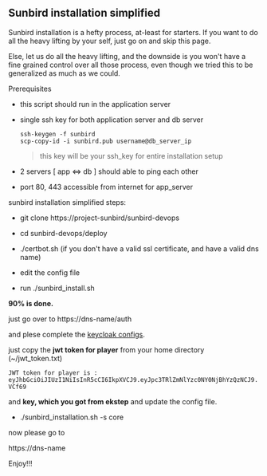 ## Sunbird installation simplified

Sunbird installation is a hefty process, at-least for starters. If you want to do all the heavy lifting by your self, just go on and skip this page.

Else, let us do all the heavy lifting, and the downside is you won't have a fine grained control over all those process, even though we tried this to be
generalized as much as we could.

Prerequisites

- this script should run in the application server
- single ssh key for both application server and db server
  ```
  ssh-keygen -f sunbird
  scp-copy-id -i sunbird.pub username@db_server_ip
  ```
  > this key will be your ssh_key for entire installation setup

- 2 servers [ app <=> db ] should able to ping each other
- port 80, 443 accessible from internet for app_server


sunbird installation simplified steps:

- git clone https://project-sunbird/sunbird-devops

- cd sunbird-devops/deploy

- ./certbot.sh (if you don't have a valid ssl certificate, and have a valid dns name)

- edit the config file

- run ./sunbird_install.sh

**90% is done.** 

just go over to https://dns-name/auth

and plese complete the [keycloak configs](keycloak_realm_configuration.md).

just copy the **jwt token for player** from your home directory (~/jwt_token.txt) 

`JWT token for player is : eyJhbGciOiJIUzI1NiIsInR5cCI6IkpXVCJ9.eyJpc3TRlZmNlYzc0NY0NjBhYzQzNCJ9.VCf69`

and **key, which you got from ekstep** and  update the config file.

- ./sunbird_installation.sh -s core

now please go to 

https://dns-name

Enjoy!!!
